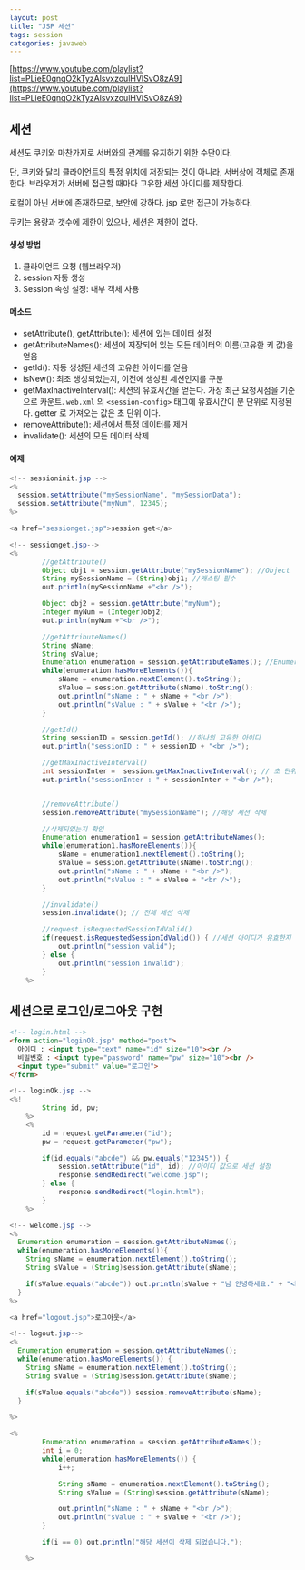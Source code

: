 ```yaml
---
layout: post
title: "JSP 세션"
tags: session
categories: javaweb
---
```

[https://www.youtube.com/playlist?list=PLieE0qnqO2kTyzAlsvxzoulHVISvO8zA9](https://www.youtube.com/playlist?list=PLieE0qnqO2kTyzAlsvxzoulHVISvO8zA9)

## 세션

세션도 쿠키와 마찬가지로 서버와의 관계를 유지하기 위한 수단이다.

단, 쿠키와 달리 클라이언트의 특정 위치에 저장되는 것이 아니라, 서버상에 객체로 존재한다. 브라우저가 서버에 접근할 때마다 고유한 세션 아이디를 제작한다.

로컬이 아닌 서버에 존재하므로, 보안에 강하다. jsp 로만 접근이 가능하다.

쿠키는 용량과 갯수에 제한이 있으나, 세션은 제한이 없다.



#### 생성 방법

1. 클라이언트 요청 (웹브라우저)
2. session 자동 생성
3. Session 속성 설정: 내부 객체 사용

#### 메소드

* setAttribute(), getAttribute(): 세션에 있는 데이터 설정
* getAttributeNames(): 세션에 저장되어 있는 모든 데이터의 이름(고유한 키 값)을 얻음
* getId(): 자동 생성된 세션의 고유한 아이디를 얻음
* isNew(): 최초 생성되었는지, 이전에 생성된 세션인지를 구분
* getMaxInactiveInterval(): 세션의 유효시간을 얻는다. 가장 최근 요청시점을 기준으로 카운트. `web.xml` 의 `<session-config>` 태그에 유효시간이 분 단위로 지정된다. getter 로 가져오는 값은 초 단위 이다.
* removeAttribute(): 세션에서 특정 데이터를 제거
* invalidate(): 세션의 모든 데이터 삭제

#### 예제

```java
<!-- sessioninit.jsp -->
<%
  session.setAttribute("mySessionName", "mySessionData");
  session.setAttribute("myNum", 12345);
%>

<a href="sessionget.jsp">session get</a>
```

```java
<!-- sessionget.jsp-->
<%
		//getAttribute()
		Object obj1 = session.getAttribute("mySessionName"); //Object
		String mySessionName = (String)obj1; //캐스팅 필수
		out.println(mySessionName +"<br />");

		Object obj2 = session.getAttribute("myNum");
		Integer myNum = (Integer)obj2;
		out.println(myNum +"<br />");

		//getAttributeNames()
		String sName;
		String sValue;
		Enumeration enumeration = session.getAttributeNames(); //Enumeration
		while(enumeration.hasMoreElements()){
			sName = enumeration.nextElement().toString();
			sValue = session.getAttribute(sName).toString();
			out.println("sName : " + sName + "<br />");
			out.println("sValue : " + sValue + "<br />");
		}

		//getId()
		String sessionID = session.getId(); //하나의 고유한 아이디
		out.println("sessionID : " + sessionID + "<br />");

		//getMaxInactiveInterval()
		int sessionInter =  session.getMaxInactiveInterval(); // 초 단위
		out.println("sessionInter : " + sessionInter + "<br />");


		//removeAttribute()
		session.removeAttribute("mySessionName"); //해당 세션 삭제

		//삭제되었는지 확인
		Enumeration enumeration1 = session.getAttributeNames();
		while(enumeration1.hasMoreElements()){
			sName = enumeration1.nextElement().toString();
			sValue = session.getAttribute(sName).toString();
			out.println("sName : " + sName + "<br />");
			out.println("sValue : " + sValue + "<br />");
		}

		//invalidate()		
		session.invalidate(); // 전체 세션 삭제

		//request.isRequestedSessionIdValid()
		if(request.isRequestedSessionIdValid()) { //세션 아이디가 유효한지
			out.println("session valid");
		} else {
			out.println("session invalid");
		}
	%>
```

## 세션으로 로그인/로그아웃 구현

```html
<!-- login.html -->
<form action="loginOk.jsp" method="post">
  아이디 : <input type="text" name="id" size="10"><br />
  비밀번호 : <input type="password" name="pw" size="10"><br />
  <input type="submit" value="로그인">
</form>
```
```java
<!-- loginOk.jsp -->
<%!
		String id, pw;
	%>
	<%
		id = request.getParameter("id");
		pw = request.getParameter("pw");

		if(id.equals("abcde") && pw.equals("12345")) {
			session.setAttribute("id", id); //아이디 값으로 세션 설정
			response.sendRedirect("welcome.jsp");
		} else {
			response.sendRedirect("login.html");
		}
	%>
```
```java
<!-- welcome.jsp -->
<%
  Enumeration enumeration = session.getAttributeNames();
  while(enumeration.hasMoreElements()){
    String sName = enumeration.nextElement().toString();
    String sValue = (String)session.getAttribute(sName);

    if(sValue.equals("abcde")) out.println(sValue + "님 안녕하세요." + "<br />");
  }
%>

<a href="logout.jsp">로그아웃</a>
```

```java
<!-- logout.jsp-->
<%
  Enumeration enumeration = session.getAttributeNames();
  while(enumeration.hasMoreElements()) {
    String sName = enumeration.nextElement().toString();
    String sValue = (String)session.getAttribute(sName);

    if(sValue.equals("abcde")) session.removeAttribute(sName);
  }

%>

<%
		Enumeration enumeration = session.getAttributeNames();
		int i = 0;
		while(enumeration.hasMoreElements()) {
			i++;

			String sName = enumeration.nextElement().toString();
			String sValue = (String)session.getAttribute(sName);

			out.println("sName : " + sName + "<br />");
			out.println("sValue : " + sValue + "<br />");
		}

		if(i == 0) out.println("해당 세션이 삭제 되었습니다.");

	%>

```
